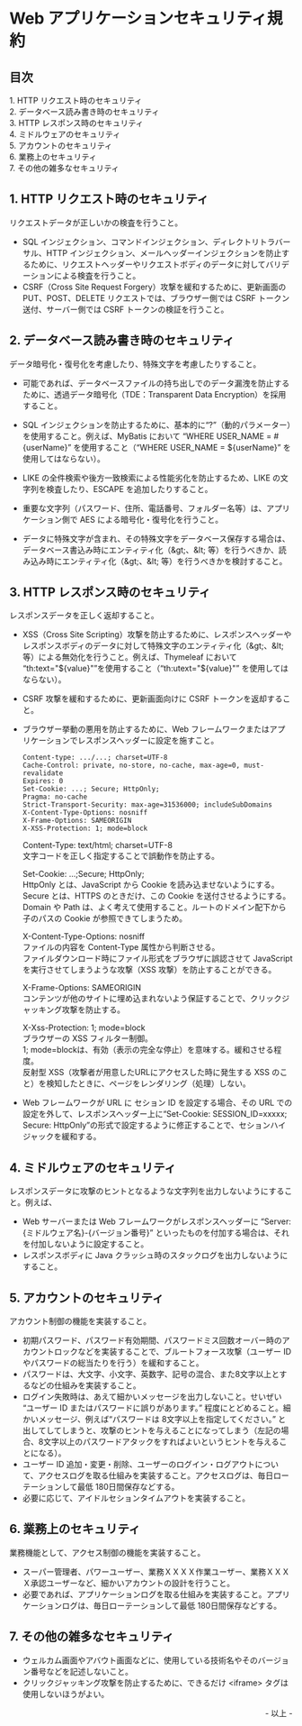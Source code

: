 # Web アプリケーションセキュリティ規約

## 目次

1\. HTTP リクエスト時のセキュリティ<br>
2\. データベース読み書き時のセキュリティ<br>
3\. HTTP レスポンス時のセキュリティ<br>
4\. ミドルウェアのセキュリティ<br>
5\. アカウントのセキュリティ<br>
6\. 業務上のセキュリティ<br>
7\. その他の雑多なセキュリティ<br>

## 1. HTTP リクエスト時のセキュリティ

リクエストデータが正しいかの検査を行うこと。

* SQL インジェクション、コマンドインジェクション、ディレクトリトラバーサル、HTTP インジェクション、メールヘッダーインジェクションを防止するために、リクエストヘッダーやリクエストボディのデータに対してバリデーションによる検査を行うこと。
* CSRF（Cross Site Request Forgery）攻撃を緩和するために、更新画面の PUT、POST、DELETE リクエストでは、ブラウザー側では CSRF トークン送付、サーバー側では CSRF トークンの検証を行うこと。

## 2. データベース読み書き時のセキュリティ

データ暗号化・復号化を考慮したり、特殊文字を考慮したりすること。

* 可能であれば、データベースファイルの持ち出しでのデータ漏洩を防止するために、透過データ暗号化（TDE：Transparent Data Encryption）を採用すること。
* SQL インジェクションを防止するために、基本的に“?”（動的パラメーター）を使用すること。例えば、MyBatis において “WHERE USER_NAME = #{userName}” を使用すること（“WHERE USER_NAME = \${userName}” を使用してはならない）。
* LIKE の全件検索や後方一致検索による性能劣化を防止するため、LIKE の文字列を検査したり、ESCAPE を追加したりすること。
* 重要な文字列（パスワード、住所、電話番号、フォルダー名等）は、アプリケーション側で AES による暗号化・復号化を行うこと。

* データに特殊文字が含まれ、その特殊文字をデータベース保存する場合は、データベース書込み時にエンティティ化（\&gt;、\&lt; 等）を行うべきか、読み込み時にエンティティ化（\&gt;、\&lt; 等）を行うべきかを検討すること。

## 3. HTTP レスポンス時のセキュリティ

レスポンスデータを正しく返却すること。

* XSS（Cross Site Scripting）攻撃を防止するために、レスポンスヘッダーやレスポンスボディのデータに対して特殊文字のエンティティ化（\&gt;、\&lt; 等）による無効化を行うこと。例えば、Thymeleaf において “th:text="\${value}"”を使用すること（“th:utext="\${value}"” を使用してはならない）。
* CSRF 攻撃を緩和するために、更新画面向けに CSRF トークンを返却すること。
* ブラウザー挙動の悪用を防止するために、Web フレームワークまたはアプリケーションでレスポンスヘッダーに設定を施すこと。

    ``` Response Header:レスポンスヘッダー
    Content-type: .../...; charset=UTF-8
    Cache-Control: private, no-store, no-cache, max-age=0, must-revalidate
    Expires: 0
    Set-Cookie: ...; Secure; HttpOnly;
    Pragma: no-cache
    Strict-Transport-Security: max-age=31536000; includeSubDomains
    X-Content-Type-Options: nosniff
    X-Frame-Options: SAMEORIGIN
    X-XSS-Protection: 1; mode=block
    ```

    Content-Type: text/html; charset=UTF-8<br>
    文字コードを正しく指定することで誤動作を防止する。<br>

    Set-Cookie: ...;Secure; HttpOnly;<br>
    HttpOnly とは、JavaScript から Cookie を読み込ませないようにする。<br>
    Secure とは、HTTPS のときだけ、この Cookie を送付させるようにする。<br>
    Domain や Path は、よく考えて使用すること。ルートのドメイン配下から子のパスの Cookie が参照できてしまうため。<br>

    X-Content-Type-Options: nosniff<br>
    ファイルの内容を Content-Type 属性から判断させる。<br>
    ファイルダウンロード時にファイル形式をブラウザに誤認させて JavaScript を実行させてしまうような攻撃（XSS 攻撃）を防止することができる。

    X-Frame-Options: SAMEORIGIN<br>
    コンテンツが他のサイトに埋め込まれないよう保証することで、クリックジャッキング攻撃を防止する。<br>

    X-Xss-Protection: 1; mode=block<br>
    ブラウザーの XSS フィルター制御。<br>
    1; mode=blockは、有効（表示の完全な停止）を意味する。緩和させる程度。<br>
    反射型 XSS（攻撃者が用意したURLにアクセスした時に発生する XSS のこと）を検知したときに、ページをレンダリング（処理）しない。<br>

* Web フレームワークが URL に セション ID を設定する場合、その URL での設定を外して、レスポンスヘッダー上に“Set-Cookie: SESSION_ID=xxxxx; Secure: HttpOnly”の形式で設定するように修正することで、セションハイジャックを緩和する。<br>

## 4. ミドルウェアのセキュリティ

レスポンスデータに攻撃のヒントとなるような文字列を出力しないようにすること。例えば、

* Web サーバーまたは Web フレームワークがレスポンスヘッダーに “Server: {ミドルウェア名}-{バージョン番号}” といったものを付加する場合は、それを付加しないように設定すること。
* レスポンスボディに Java クラッシュ時のスタックログを出力しないようにすること。

## 5. アカウントのセキュリティ

アカウント制御の機能を実装すること。

* 初期パスワード、パスワード有効期間、パスワードミス回数オーバー時のアカウントロックなどを実装することで、ブルートフォース攻撃（ユーザー ID やパスワードの総当たりを行う）を緩和すること。
* パスワードは、大文字、小文字、英数字、記号の混合、また8文字以上とするなどの仕組みを実装すること。
* ログイン失敗時は、あえて細かいメッセージを出力しないこと。せいぜい “ユーザー ID またはパスワードに誤りがあります。” 程度にとどめること。細かいメッセージ、例えば“パスワードは 8文字以上を指定してください。” と出してしてしまうと、攻撃のヒントを与えることになってしまう（左記の場合、8文字以上のパスワードアタックをすればよいというヒントを与えることになる）。
* ユーザー ID 追加・変更・削除、ユーザーのログイン・ログアウトについて、アクセスログを取る仕組みを実装すること。アクセスログは、毎日ローテーションして最低 180日間保存などする。
* 必要に応じて、アイドルセションタイムアウトを実装すること。

## 6. 業務上のセキュリティ

業務機能として、アクセス制御の機能を実装すること。
* スーパー管理者、パワーユーザー、業務ＸＸＸＸ作業ユーザー、業務ＸＸＸＸ承認ユーザーなど、細かいアカウントの設計を行うこと。
* 必要であれば、アプリケーションログを取る仕組みを実装すること。アプリケーションログは、毎日ローテーションして最低 180日間保存などする。

## 7. その他の雑多なセキュリティ

* ウェルカム画面やアバウト画面などに、使用している技術名やそのバージョン番号などを記述しないこと。
* クリックジャッキング攻撃を防止するために、できるだけ &lt;iframe&gt; タグは使用しないほうがよい。

<div style="text-align: right;">- 以上 -</div>
